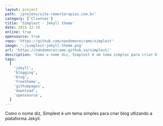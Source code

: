 ```yaml
---
layout: project
path: '/projeto/site-remerterapias.com.br'
category: ['Clientes']
title: 'Simplest - Jekyll theme'
date: 2015-12-10
online: true
opensource: true
repo: 'https://github.com/nandomoreirame/simplest'
image: './simplest-jekyll-theme.png'
url: 'https://nandomoreirame.github.io/simplest/'
description: 'Como o nome diz, Simplest é um tema simples para criar blog utlizando a plataforma Jekyll.'
tags:
  [
    'jekyll',
    'blogging',
    'blog',
    'freetheme',
    'githubpages',
    'download',
    'opensource',
  ]
---
```


Como o nome diz, Simplest é um tema simples para criar blog utlizando a plataforma Jekyll.

